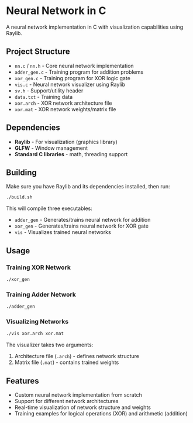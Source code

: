 # Neural Network in C

A neural network implementation in C with visualization capabilities using Raylib.

## Project Structure

- `nn.c` / `nn.h` - Core neural network implementation
- `adder_gen.c` - Training program for addition problems
- `xor_gen.c` - Training program for XOR logic gate
- `vis.c` - Neural network visualizer using Raylib
- `sv.h` - Support/utility header
- `data.txt` - Training data
- `xor.arch` - XOR network architecture file
- `xor.mat` - XOR network weights/matrix file

## Dependencies

- **Raylib** - For visualization (graphics library)
- **GLFW** - Window management
- **Standard C libraries** - math, threading support

## Building

Make sure you have Raylib and its dependencies installed, then run:

```bash
./build.sh
```

This will compile three executables:
- `adder_gen` - Generates/trains neural network for addition
- `xor_gen` - Generates/trains neural network for XOR gate
- `vis` - Visualizes trained neural networks

## Usage

### Training XOR Network
```bash
./xor_gen
```

### Training Adder Network
```bash
./adder_gen
```

### Visualizing Networks
```bash
./vis xor.arch xor.mat
```

The visualizer takes two arguments:
1. Architecture file (`.arch`) - defines network structure
2. Matrix file (`.mat`) - contains trained weights

## Features

- Custom neural network implementation from scratch
- Support for different network architectures
- Real-time visualization of network structure and weights
- Training examples for logical operations (XOR) and arithmetic (addition)